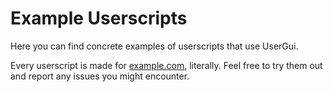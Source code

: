 # Example Userscripts

Here you can find concrete examples of userscripts that use UserGui.

Every userscript is made for [example.com](https://www,example.com), literally. Feel free to try them out and report any issues you might encounter.
